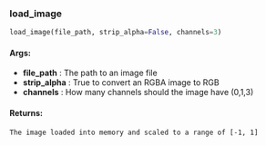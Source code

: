 

### load_image
```python
load_image(file_path, strip_alpha=False, channels=3)
```


#### Args:

* **file_path** :  The path to an image file
* **strip_alpha** :  True to convert an RGBA image to RGB
* **channels** :  How many channels should the image have (0,1,3)

#### Returns:
    The image loaded into memory and scaled to a range of [-1, 1]